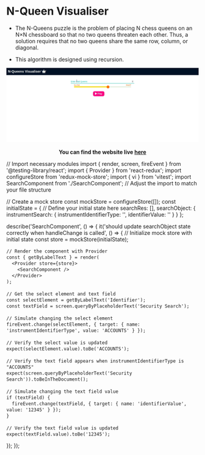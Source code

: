 # N-Queen Visualiser

- The N-Queens puzzle is the problem of placing N chess queens on an N×N chessboard so that no two queens threaten each other. Thus, a solution requires that no two queens share the same row, column, or diagonal.

- This algorithm is designed using recursion.

![N-Queen-visualisation](visualisation.gif)

**<p align='center'>You can find the website live <a href="https://nqueen.netlify.app/">here</a></p>**
// Import necessary modules
import { render, screen, fireEvent } from '@testing-library/react';
import { Provider } from 'react-redux';
import configureStore from 'redux-mock-store';
import { vi } from 'vitest';
import SearchComponent from './SearchComponent'; // Adjust the import to match your file structure

// Create a mock store
const mockStore = configureStore([]);
const initialState = {
  // Define your initial state here
  searchRes: [],
  searchObject: {
    instrumentSearch: {
      instrumentIdentifierType: '',
      identifierValue: ''
    }
  }
};

describe('SearchComponent', () => {
  it('should update searchObject state correctly when handleChange is called', () => {
    // Initialize mock store with initial state
    const store = mockStore(initialState);

    // Render the component with Provider
    const { getByLabelText } = render(
      <Provider store={store}>
        <SearchComponent />
      </Provider>
    );

    // Get the select element and text field
    const selectElement = getByLabelText('Identifier');
    const textField = screen.queryByPlaceholderText('Security Search');

    // Simulate changing the select element
    fireEvent.change(selectElement, { target: { name: 'instrumentIdentifierType', value: 'ACCOUNTS' } });

    // Verify the select value is updated
    expect(selectElement.value).toBe('ACCOUNTS');

    // Verify the text field appears when instrumentIdentifierType is "ACCOUNTS"
    expect(screen.queryByPlaceholderText('Security Search')).toBeInTheDocument();

    // Simulate changing the text field value
    if (textField) {
      fireEvent.change(textField, { target: { name: 'identifierValue', value: '12345' } });
    }

    // Verify the text field value is updated
    expect(textField.value).toBe('12345');
  });
});